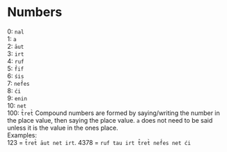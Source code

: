 # Numbers
0: `nal`  
1: `a`  
2: `āut`  
3: `irt`  
4: `ruf`  
5: `f́if`  
6: `śis`  
7: `nef́es`  
8: `ći`  
9: `enin`  
10: `net`  
100: `t̂ret̀`
Compound numbers are formed by saying/writing the number in the place value, then saying the place value. `a` does not need to be said unless it is the value in the ones place.  
Examples:  
123 = `t̂ret̀ āut net irt`.
4378 = `ruf tau irt t̂ret̀ nef́es net ći`
